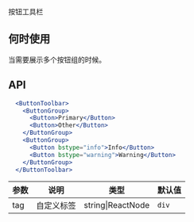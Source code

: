 按钮工具栏

## 何时使用
当需要展示多个按钮组的时候。

## API

````jsx
  <ButtonToolbar>
    <ButtonGroup>
      <Button>Primary</Button>
      <Button>Other</Button>
    </ButtonGroup>
    <ButtonGroup>
      <Button bstype="info">Info</Button>
      <Button bstype="warning">Warning</Button>
    </ButtonGroup>
  </ButtonToolbar>
````

| 参数 | 说明 | 类型 | 默认值 |
| --- | --- | --- | --- |
| tag | 自定义标签 | string\|ReactNode | `div` |

